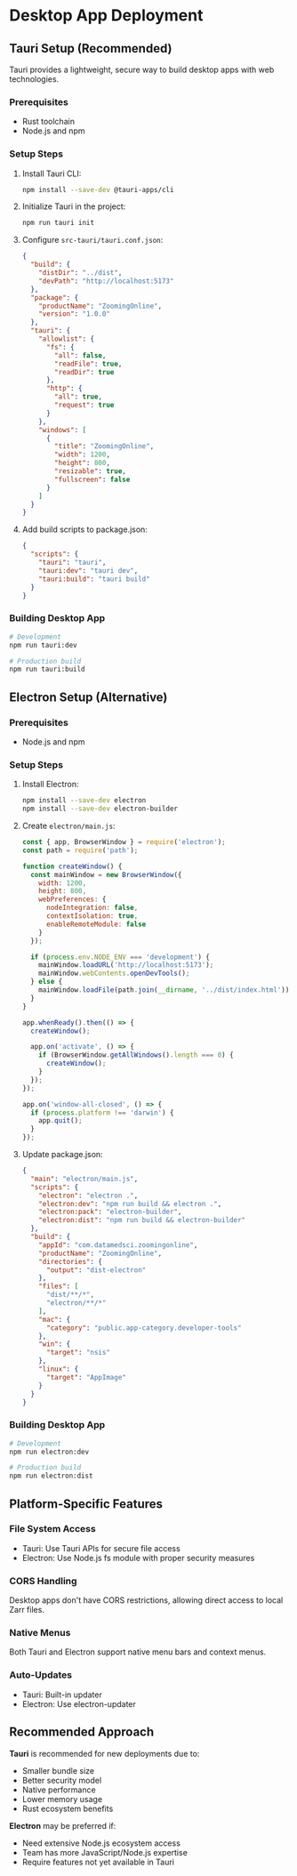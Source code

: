 # Desktop App Deployment

## Tauri Setup (Recommended)

Tauri provides a lightweight, secure way to build desktop apps with web technologies.

### Prerequisites
- Rust toolchain
- Node.js and npm

### Setup Steps

1. Install Tauri CLI:
   ```bash
   npm install --save-dev @tauri-apps/cli
   ```

2. Initialize Tauri in the project:
   ```bash
   npm run tauri init
   ```

3. Configure `src-tauri/tauri.conf.json`:
   ```json
   {
     "build": {
       "distDir": "../dist",
       "devPath": "http://localhost:5173"
     },
     "package": {
       "productName": "ZoomingOnline",
       "version": "1.0.0"
     },
     "tauri": {
       "allowlist": {
         "fs": {
           "all": false,
           "readFile": true,
           "readDir": true
         },
         "http": {
           "all": true,
           "request": true
         }
       },
       "windows": [
         {
           "title": "ZoomingOnline",
           "width": 1200,
           "height": 800,
           "resizable": true,
           "fullscreen": false
         }
       ]
     }
   }
   ```

4. Add build scripts to package.json:
   ```json
   {
     "scripts": {
       "tauri": "tauri",
       "tauri:dev": "tauri dev",
       "tauri:build": "tauri build"
     }
   }
   ```

### Building Desktop App

```bash
# Development
npm run tauri:dev

# Production build
npm run tauri:build
```

## Electron Setup (Alternative)

### Prerequisites
- Node.js and npm

### Setup Steps

1. Install Electron:
   ```bash
   npm install --save-dev electron
   npm install --save-dev electron-builder
   ```

2. Create `electron/main.js`:
   ```javascript
   const { app, BrowserWindow } = require('electron');
   const path = require('path');
   
   function createWindow() {
     const mainWindow = new BrowserWindow({
       width: 1200,
       height: 800,
       webPreferences: {
         nodeIntegration: false,
         contextIsolation: true,
         enableRemoteModule: false
       }
     });
   
     if (process.env.NODE_ENV === 'development') {
       mainWindow.loadURL('http://localhost:5173');
       mainWindow.webContents.openDevTools();
     } else {
       mainWindow.loadFile(path.join(__dirname, '../dist/index.html'));
     }
   }
   
   app.whenReady().then(() => {
     createWindow();
   
     app.on('activate', () => {
       if (BrowserWindow.getAllWindows().length === 0) {
         createWindow();
       }
     });
   });
   
   app.on('window-all-closed', () => {
     if (process.platform !== 'darwin') {
       app.quit();
     }
   });
   ```

3. Update package.json:
   ```json
   {
     "main": "electron/main.js",
     "scripts": {
       "electron": "electron .",
       "electron:dev": "npm run build && electron .",
       "electron:pack": "electron-builder",
       "electron:dist": "npm run build && electron-builder"
     },
     "build": {
       "appId": "com.datamedsci.zoomingonline",
       "productName": "ZoomingOnline",
       "directories": {
         "output": "dist-electron"
       },
       "files": [
         "dist/**/*",
         "electron/**/*"
       ],
       "mac": {
         "category": "public.app-category.developer-tools"
       },
       "win": {
         "target": "nsis"
       },
       "linux": {
         "target": "AppImage"
       }
     }
   }
   ```

### Building Desktop App

```bash
# Development
npm run electron:dev

# Production build
npm run electron:dist
```

## Platform-Specific Features

### File System Access
- Tauri: Use Tauri APIs for secure file access
- Electron: Use Node.js fs module with proper security measures

### CORS Handling
Desktop apps don't have CORS restrictions, allowing direct access to local Zarr files.

### Native Menus
Both Tauri and Electron support native menu bars and context menus.

### Auto-Updates
- Tauri: Built-in updater
- Electron: Use electron-updater

## Recommended Approach

**Tauri** is recommended for new deployments due to:
- Smaller bundle size
- Better security model
- Native performance
- Lower memory usage
- Rust ecosystem benefits

**Electron** may be preferred if:
- Need extensive Node.js ecosystem access
- Team has more JavaScript/Node.js expertise
- Require features not yet available in Tauri
